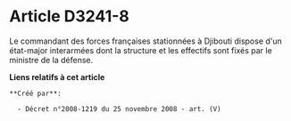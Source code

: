 # Article D3241-8

Le commandant des forces françaises stationnées à Djibouti dispose d'un état-major interarmées dont la structure et les
effectifs sont fixés par le ministre de la défense.

**Liens relatifs à cet article**

	**Créé par**:

	  - Décret n°2008-1219 du 25 novembre 2008 - art. (V)
